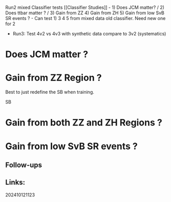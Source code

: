 

Run2 mixed Classifier tests [[Classifier Studies]]
	- 1) Does JCM matter? / 2) Does ttbar matter ? / 3) Gain from ZZ 4) Gain from ZH 5) Gain  from low SvB SR events ? 
	- Can test 1) 3 4 5 from mixed data old classifier. Need new one for 2
- Run3: Test 4v2 vs 4v3 with synthetic data compare to 3v2 (systematics)

# Does JCM matter ?


# Gain from ZZ Region ?
Best to just redefine the SB when training. 

SB



# Gain from both ZZ and ZH Regions ?

# Gain from low SvB SR events ?


## Follow-ups


## Links: 



202410121123
